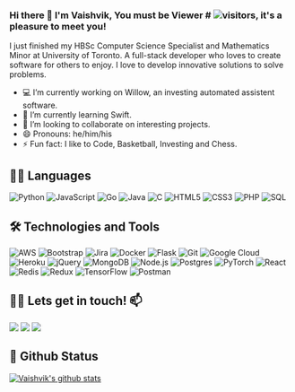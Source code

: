 ### Hi there 👋 I'm Vaishvik, You must be Viewer # ![visitors](https://visitor-badge.glitch.me/badge?page_id=VaishvikMaisuria.visitor-badge), it's a pleasure to meet you!

I just finished my HBSc Computer Science Specialist and Mathematics Minor at University of Toronto. A full-stack developer who loves to create software for others to enjoy. I love to develop innovative solutions to solve problems. 

  - 💻 I’m currently working on Willow, an investing automated assistent software.
  - 🔭 I’m currently learning Swift.
  - 👯 I’m looking to collaborate on interesting projects.
  - 😄 Pronouns: he/him/his
  - ⚡ Fun fact: I like to Code, Basketball, Investing and Chess.  

## 👨‍💻 Languages 

![Python](https://img.shields.io/badge/-Python-000?&logo=Python)
![JavaScript](https://img.shields.io/badge/-JavaScript-000?&logo=JavaScript)
![Go](https://img.shields.io/badge/-Go-000?&logo=Go)
![Java](https://img.shields.io/badge/-Java-000?&logo=Java)
![C](https://img.shields.io/badge/-C-333333?style=flat&logo=C&logoColor=A8B9CC)
![HTML5](https://img.shields.io/badge/-HTML5-000?&logo=HTML5)
![CSS3](https://img.shields.io/badge/-CSS3-000?&logo=CSS3&logoColor=1572B6)
![PHP](https://img.shields.io/badge/-PHP-333333?style=flat&logo=PHP&logoColor=777BB4)
![SQL](https://img.shields.io/badge/-SQL-000?&logo=MySQL)


## 🛠 Technologies and Tools 

![AWS](https://img.shields.io/badge/-AWS-000?&logo=Amazon-AWS&logoColor=F90)
![Bootstrap](https://img.shields.io/badge/-Bootstrap-000?&logo=bootstrap)
![Jira](https://img.shields.io/badge/-Jira-333333?style=flat&logo=Jira&logoColor=0052CC)
![Docker](https://img.shields.io/badge/-Docker-000?&logo=Docker)
![Flask](https://img.shields.io/badge/-Flask-000?&logo=Flask)
![Git](https://img.shields.io/badge/-Git-000?&logo=Git)
![Google Cloud](https://img.shields.io/badge/-Google%20Cloud-000?&logo=Google%20Cloud)
![Heroku](https://img.shields.io/badge/-Heroku-000?&logo=heroku&logoColor=79589f)
![jQuery](https://img.shields.io/badge/-jQuery-000?&logo=jQuery&logoColor=0769ad)
![MongoDB](https://img.shields.io/badge/-MongoDB-000?&logo=MongoDB)
![Node.js](https://img.shields.io/badge/-Node.js-000?&logo=node.js)
![Postgres](https://img.shields.io/badge/-Postgres-000?&logo=postgresql&logoColor=1572B6)
![PyTorch](https://img.shields.io/badge/-PyTorch-000?&logo=PyTorch)
![React](https://img.shields.io/badge/-React-000?&logo=React)
![Redis](https://img.shields.io/badge/-Redis-000?&logo=Redis)
![Redux](https://img.shields.io/badge/-Redux-000?&logo=Redux&logoColor=764abc)
![TensorFlow](https://img.shields.io/badge/-TensorFlow-000?&logo=TensorFlow)
![Postman](https://img.shields.io/badge/-Postman-333333?style=flat&logo=Postman&logoColor=FF6C37)

## 🤝🏻 Lets get in touch! 📫

<a href="mailto:vaishvik.maisuria@gmail.com"><img src="https://img.shields.io/badge/-vaishvik.maisuria@gmail-D14836?style=flat-square&logo=Gmail&logoColor=white"/></a>
<a href="http://vaishvikmaisuria.com/"><img src="https://img.shields.io/badge/-vaishvikmaisuria.com-3423A6?style=flat-square&logo=Google-Chrome&logoColor=white"/></a>
<a href="https://www.linkedin.com/in/vaishvik-maisuria"><img src="https://img.shields.io/badge/-Vaishvik%20Maisuria-0077B5?style=flat-square&logo=Linkedin&logoColor=white"/></a>

## 💼 Github Status 

[![Vaishvik's github stats](https://github-readme-stats.vercel.app/api?username=VaishvikMaisuria)](https://github.com/anuraghazra/github-readme-stats)
